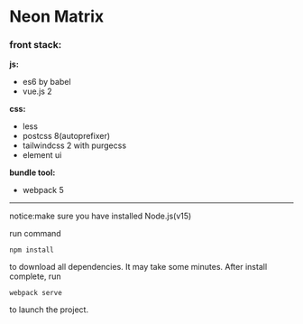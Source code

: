 # Neon Matrix


### front stack:

**js:**
 - es6 by babel
 - vue.js 2

**css:**
 - less
 - postcss 8(autoprefixer)
 - tailwindcss 2 with purgecss
 - element ui

**bundle tool:**
 - webpack 5


---
notice:make sure you have installed Node.js(v15)

run command

```
npm install
```

to download all dependencies.
It may take some minutes.
After install complete, run

```
webpack serve
```

to launch the project.
